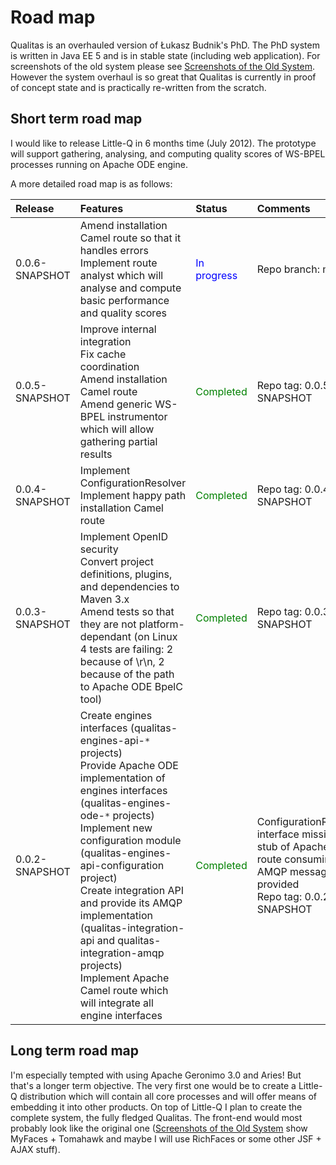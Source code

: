 # Road map #

Qualitas is an overhauled version of Łukasz Budnik's PhD. The PhD system is written in Java EE 5 and is in stable state (including web application). For screenshots of the old system please see [Screenshots of the Old System](ScreenshotsOfTheOldSystem.md). However the system overhaul is so great that Qualitas is currently in proof of concept state and is practically re-written from the scratch.

## Short term road map ##

I would like to release Little-Q in 6 months time (July 2012). The prototype will support gathering, analysing, and computing quality scores of WS-BPEL processes running on Apache ODE engine.

A more detailed road map is as follows:

| **Release** | **Features** | **Status** | **Comments** |
|:------------|:-------------|:-----------|:-------------|
| 0.0.6-SNAPSHOT |  Amend installation Camel route so that it handles errors<br /> Implement route analyst which will analyse and compute basic performance and quality scores | <font color='blue'>In progress</font> | Repo branch: master |
| 0.0.5-SNAPSHOT |  Improve internal integration<br /> Fix cache coordination <br /> Amend installation Camel route<br /> Amend generic WS-BPEL instrumentor which will allow gathering partial results | <font color='green'>Completed</font> | Repo tag: 0.0.5-SNAPSHOT  |
| 0.0.4-SNAPSHOT | Implement ConfigurationResolver <br />  Implement happy path installation Camel route | <font color='green'>Completed</font> | Repo tag: 0.0.4-SNAPSHOT |
| 0.0.3-SNAPSHOT |   Implement OpenID security <br /> Convert project definitions, plugins, and dependencies to Maven 3.x <br /> Amend tests so that they are not platform-dependant (on Linux 4 tests are failing: 2 because of \r\n, 2 because of the path to Apache ODE BpelC tool) | <font color='green'>Completed</font> | Repo tag: 0.0.3-SNAPSHOT |
| 0.0.2-SNAPSHOT | Create engines interfaces (qualitas-engines-api-`*` projects) <br />  Provide Apache ODE implementation of engines interfaces (qualitas-engines-ode-`*` projects) <br />  Implement new configuration module (qualitas-engines-api-configuration project) <br /> Create integration API and provide its AMQP implementation (qualitas-integration-api and qualitas-integration-amqp projects) <br />  Implement Apache Camel route which will integrate all engine interfaces | <font color='green'>Completed</font> | ConfigurationResolver interface missing, stub of Apache Camel route consuming AMQP messages provided <br /> Repo tag: 0.0.2-SNAPSHOT |

## Long term road map ##

I'm especially tempted with using Apache Geronimo 3.0 and Aries! But that's a longer term objective. The very first one would be to create a Little-Q distribution which will contain all core processes and will offer means of embedding it into other products. On top of Little-Q I plan to create the complete system, the fully fledged Qualitas. The front-end would most probably look like the original one ([Screenshots of the Old System](ScreenshotsOfTheOldSystem.md) show MyFaces + Tomahawk and maybe I will use RichFaces or some other JSF + AJAX stuff).